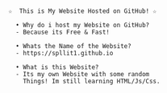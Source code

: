 ```#            Spllit1.github.io           #   


☆  This is My Website Hosted on GitHub! ☆

  • Why do i host my Website on GitHub?
  - Because its Free & Fast!
  
  • Whats the Name of the Website?
  - https://spllit1.github.io 

  • What is this Website?
  - Its my own Website with some random 
    Things! Im still learning HTML/Js/Css.
```
  


